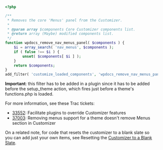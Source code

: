 ```php
<?php

/**
 * Removes the core 'Menus' panel from the Customizer.
 *
 * @param array $components Core Customizer components list.
 * @return array (Maybe) modified components list.
 */
function wpdocs_remove_nav_menus_panel( $components ) {
    $i = array_search( 'nav_menus', $components );
    if ( false !== $i ) {
        unset( $components[ $i ] );
    }
    return $components;
}
add_filter( 'customize_loaded_components', 'wpdocs_remove_nav_menus_panel' );
```

**Important**: this filter has to be added in a plugin since it has to be added before the setup_theme action, which fires just before a theme's functions.php is loaded.

For more information, see these Trac tickets:

- [33552](https://core.trac.wordpress.org/ticket/33552): Facilitate plugins to override Customizer features
- [37003](https://core.trac.wordpress.org/ticket/37003): Removing menus support for a theme doesn't remove Menus section in Customizer

On a related note, for code that resets the customizer to a blank slate so you can add just your own items, see Resetting the [Customizer to a Blank Slate](https://make.xwp.co/2016/09/11/resetting-the-customizer-to-a-blank-slate/).